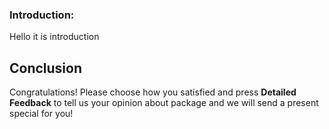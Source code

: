 ### Introduction:

Hello it is introduction

## Conclusion

Congratulations!
Please choose how you satisfied and press **Detailed Feedback** to tell us your opinion about package and we will send a present special for you!


